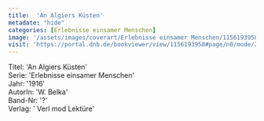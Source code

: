 ```yaml
---
title:  'An Algiers Küsten'
metadate: "hide"
categories: [Erlebnisse einsamer Menschen]
image: '/assets/images/coverart/Erlebnisse einsamer Menschen/1156193958_00000010.jpg'
visit: 'https://portal.dnb.de/bookviewer/view/1156193958#page/n0/mode/2up'
---
```

Titel: 'An Algiers Küsten' <br>
Serie: 'Erlebnisse einsamer Menschen' <br>
Jahr: '1916' <br>
AutorIn: 'W. Belka' <br>
Band-Nr: '?' <br>
Verlag: ' Verl mod Lektüre'